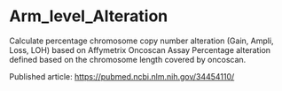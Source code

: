 # Arm_level_Alteration
Calculate percentage chromosome copy number alteration (Gain, Ampli, Loss, LOH) based on Affymetrix Oncoscan Assay Percentage alteration defined based on the chromosome length covered by oncoscan.

Published article:
https://pubmed.ncbi.nlm.nih.gov/34454110/
